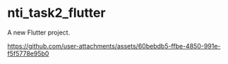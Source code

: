 # nti_task2_flutter

A new Flutter project.


https://github.com/user-attachments/assets/60bebdb5-ffbe-4850-991e-f5f5778e95b0


